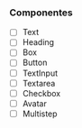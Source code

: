### Componentes

- [ ] Text
- [ ] Heading
- [ ] Box
- [ ] Button
- [ ] TextInput
- [ ] Textarea
- [ ] Checkbox
- [ ] Avatar
- [ ] Multistep

